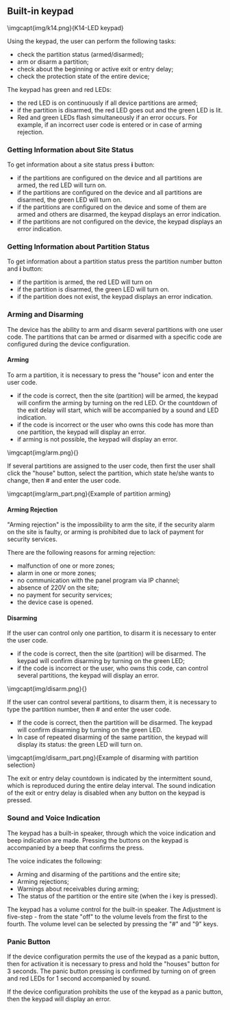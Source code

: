 ## Built-in keypad

\imgcapt{img/k14.png}{K14-LED keypad}

Using the keypad, the user can perform the following tasks:

* check the partition status (armed/disarmed);
* arm or disarm a partition;
* check about the beginning or active exit or entry delay;
* check the protection state of the entire device;

The keypad has green and red LEDs:

* the red LED is on continuously if all device partitions are armed;
* if the partition is disarmed, the red LED goes out and the green LED is lit.
* Red and green LEDs flash simultaneously if an error occurs. For example, if an incorrect user code is entered or in case of arming rejection.

### Getting Information about Site Status

To get information about a site status press **i** button:

* if the partitions are configured on the device and all partitions are armed, the red LED will turn on.
* if the partitions are configured on the device and all partitions are disarmed, the green LED will turn on.
* if the partitions are configured on the device and some of them are armed and others are disarmed, the keypad displays an error indication.
* if the partitions are not configured on the device, the keypad displays an error indication.

### Getting Information about Partition Status

To get information about a partition status press the partition number button and **i** button:

* if the partition is armed, the red LED will turn on
* if the partition is disarmed, the green LED will turn on.
* if the partition does not exist, the keypad displays an error indication.

### Arming and Disarming

The device has the ability to arm and disarm several partitions with one user code. The partitions that can be armed or disarmed with a specific code are configured during the device configuration.

#### Arming

To arm a partition, it is necessary to press the "house" icon and enter the user code.

* if the code is correct, then the site (partition) will be armed, the keypad will confirm the arming by turning on the red LED. Or the countdown of the exit delay will start, which will be accompanied by a sound and LED indication.
* if the code is incorrect or the user who owns this code has more than one partition, the keypad will display an error.
* if arming is not possible, the keypad will display an error.

\imgcapt{img/arm.png}{}

If several partitions are assigned to the user code, then first the user shall click the "house" button, select the partition, which state he/she wants to change, then # and enter the user code.

\imgcapt{img/arm_part.png}{Example of partition arming}

#### Arming Rejection

"Arming rejection" is the impossibility to arm the site, if the security alarm on the site is faulty, or arming is prohibited due to lack of payment for security services.

There are the following reasons for arming rejection:

* malfunction of one or more zones;
* alarm in one or more zones;
* no communication with the panel program via IP channel;
* absence of 220V on the site;
* no payment for security services;
* the device case is opened.

#### Disarming

If the user can control only one partition, to disarm it is necessary to enter the user code.

* if the code is correct, then the site (partition) will be disarmed. The keypad will confirm disarming by turning on the green LED;
* if the code is incorrect or the user, who owns this code, can control several partitions, the keypad will display an error.

\imgcapt{img/disarm.png}{}

If the user can control several partitions, to disarm them, it is necessary to type the partition number, then # and enter the user code.

* If the code is correct, then the partition will be disarmed. The keypad will confirm disarming by turning on the green LED.
* In case of repeated disarming of the same partition, the keypad will display its status: the green LED will turn on.

\imgcapt{img/disarm_part.png}{Example of disarming with partition selection}

The exit or entry delay countdown is indicated by the intermittent sound, which is reproduced during the entire delay interval. The sound indication of the exit or entry delay is disabled when any button on the keypad is pressed.

### Sound and Voice Indication

The keypad has a built-in speaker, through which the voice indication and beep indication are made. Pressing the buttons on the keypad is accompanied by a beep that confirms the press.

The voice indicates the following:

* Arming and disarming of the partitions and the entire site;
* Arming rejections;
* Warnings about receivables during arming;
* The status of the partition or the entire site (when the i key is pressed).

The keypad has a volume control for the built-in speaker. The Adjustment is five-step - from the state "off" to the volume levels from the first to the fourth. The volume level can be selected by pressing the "#" and "9" keys.

### Panic Button

If the device configuration permits the use of the keypad as a panic button, then for activation it is necessary to press and hold the "houses" button for 3 seconds. The panic button pressing is confirmed by turning on of green and red LEDs for 1 second accompanied by sound.

If the device configuration prohibits the use of the keypad as a panic button, then the keypad will display an error.
